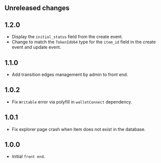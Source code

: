## Unreleased changes

## 1.2.0

-   Display the `initial_status` field from the create event.
-   Change to match the `TokenIdU64` type for the `item_id` field in the create event and update event.

## 1.1.0

-   Add transition edges management by admin to front end.

## 1.0.2

-   Fix `Writable` error via polyfill in `walletConnect` dependency.

## 1.0.1

-   Fix explorer page crash when item does not exist in the database.

## 1.0.0

-   Initial `front end`.
